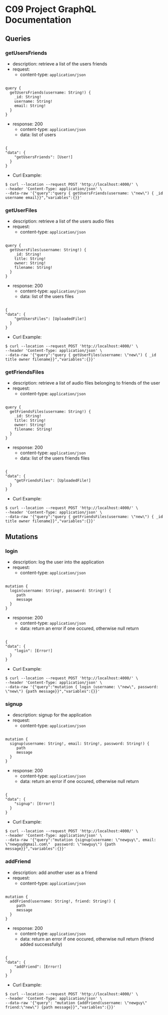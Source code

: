 # C09 Project GraphQL Documentation

## Queries
 

### getUsersFriends
- description: retrieve a list of the users friends
- request:
    - content-type: `application/json`
<pre><code>
query {
  getUsersFriends(username: String!) {
    _id: String!
    username: String!
    email: String!
  }
}
</code></pre>

- response: 200
    - content-type: `application/json`
    - data: list of users
<pre><code>
{
"data": {
    "getUsersFriends": [User!]
  }
}
</code></pre>
- Curl Example:
``` 
$ curl --location --request POST 'http://localhost:4000/' \
--header 'Content-Type: application/json' \
--data-raw '{"query":"query { getUsersFriends(username: \"new\") { _id username email}}","variables":{}}'
``` 

### getUserFiles
- description: retrieve a list of the users audio files
- request:
    - content-type: `application/json`
<pre><code>
query {
  getUsersFiles(username: String!) {
    _id: String!
    title: String!
    owner: String!
    filename: String!
  }
}
</code></pre>

- response: 200
    - content-type: `application/json`
    - data: list of the users files
<pre><code>
{
"data": {
    "getUsersFiles": [UploadedFile!]
  }
}
</code></pre>
- Curl Example:
``` 
$ curl --location --request POST 'http://localhost:4000/' \
--header 'Content-Type: application/json' \
--data-raw '{"query":"query { getUserFiles(username: \"new\") { _id title owner filename}}","variables":{}}'
``` 

### getFriendsFiles
- description: retrieve a list of audio files belonging to friends of the user
- request:
    - content-type: `application/json`
<pre><code>
query {
  getFriendsFiles(username: String!) {
    _id: String!
    title: String!
    owner: String!
    filename: String!
  }
}
</code></pre>

- response: 200
    - content-type: `application/json`
    - data: list of the users friends files
<pre><code>
{
"data": {
    "getFriendsFiles": [UploadedFile!]
  }
}
</code></pre>
- Curl Example:
``` 
$ curl --location --request POST 'http://localhost:4000/' \
--header 'Content-Type: application/json' \
--data-raw '{"query":"query { getFriendsFiles(username: \"new\") { _id title owner filename}}","variables":{}}'
``` 

## Mutations

### login
- description: log the user into the application
- request:
    - content-type: `application/json`
<pre><code>
mutation {
  login(username: String!, password: String!) {
     path
     message
  }
}
</code></pre>

- response: 200
    - content-type: `application/json`
    - data: return an error if one occured, otherwise null return
<pre><code>
{
"data": {
    "login": [Error!]
  }
}
</code></pre>
- Curl Example:
``` 
$ curl --location --request POST 'http://localhost:4000/' \
--header 'Content-Type: application/json' \
--data-raw '{"query":"mutation { login (username: \"new\", password: \"new\") {path message}}","variables":{}}'
``` 

### signup
- description: signup for the application
- request:
    - content-type: `application/json`
<pre><code>
mutation {
  signup(username: String!, email: String!, password: String!) {
     path
     message
  }
}
</code></pre>

- response: 200
    - content-type: `application/json`
    - data: return an error if one occured, otherwise null return
<pre><code>
{
"data": {
    "signup": [Error!]
  }
}
</code></pre>
- Curl Example:
``` 
$ curl --location --request POST 'http://localhost:4000/' \
--header 'Content-Type: application/json' \
--data-raw '{"query":"mutation {signup(username: \"newguy\", email: \"newguy@gmail.com\"  password: \"newguy\") {path message}}","variables":{}}'
``` 

### addFriend
- description: add another user as a friend
- request:
    - content-type: `application/json`
<pre><code>
mutation {
  addFriend(username: String!, friend: String!) {
     path
     message
  }
}
</code></pre>

- response: 200
    - content-type: `application/json`
    - data: return an error if one occured, otherwise null return (friend added successfully)
<pre><code>
{
"data": {
    "addFriend": [Error!]
  }
}
</code></pre>
- Curl Example:
``` 
$ curl --location --request POST 'http://localhost:4000/' \
--header 'Content-Type: application/json' \
--data-raw '{"query": "mutation {addFriend(username: \"newguy\" friend:\"new\") {path message}}","variables":{}}'
``` 
